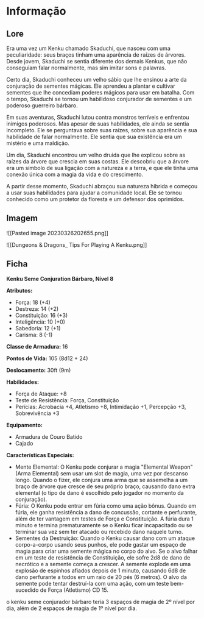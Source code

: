 # Informação

## Lore

Era uma vez um Kenku chamado Skaduchi, que nasceu com uma peculiaridade: seus braços tinham uma aparência de raízes de árvores. Desde jovem, Skaduchi se sentia diferente dos demais Kenkus, que não conseguiam falar normalmente, mas sim imitar sons e palavras.

Certo dia, Skaduchi conheceu um velho sábio que lhe ensinou a arte da conjuração de sementes mágicas. Ele aprendeu a plantar e cultivar sementes que lhe concediam poderes mágicos para usar em batalha. Com o tempo, Skaduchi se tornou um habilidoso conjurador de sementes e um poderoso guerreiro bárbaro.

Em suas aventuras, Skaduchi lutou contra monstros terríveis e enfrentou inimigos poderosos. Mas apesar de suas habilidades, ele ainda se sentia incompleto. Ele se perguntava sobre suas raízes, sobre sua aparência e sua habilidade de falar normalmente. Ele sentia que sua existência era um mistério e uma maldição.

Um dia, Skaduchi encontrou um velho druida que lhe explicou sobre as raízes da árvore que crescia em suas costas. Ele descobriu que a árvore era um símbolo de sua ligação com a natureza e a terra, e que ele tinha uma conexão única com a magia da vida e do crescimento.

A partir desse momento, Skaduchi abraçou sua natureza híbrida e começou a usar suas habilidades para ajudar a comunidade local. Ele se tornou conhecido como um protetor da floresta e um defensor dos oprimidos.

## Imagem

![[Pasted image 20230326202655.png]]

![[Dungeons & Dragons_ Tips For Playing A Kenku.png]]

## Ficha

**Kenku Seme Conjuration Bárbaro, Nível 8**

**Atributos:**

-   Força: 18 (+4)
-   Destreza: 14 (+2)
-   Constituição: 16 (+3)
-   Inteligência: 10 (+0)
-   Sabedoria: 12 (+1)
-   Carisma: 8 (-1)

**Classe de Armadura:** 16

**Pontos de Vida:** 105 (8d12 + 24)

**Deslocamento:** 30ft (9m)

**Habilidades:**

-   Força de Ataque: +8
-   Teste de Resistência: Força, Constituição
-   Perícias: Acrobacia +4, Atletismo +8, Intimidação +1, Percepção +3, Sobrevivência +3

**Equipamento:**

-   Armadura de Couro Batido
-   Cajado

**Características Especiais:**

-   Mente Elemental: O Kenku pode conjurar a magia "Elemental Weapon" (Arma Elemental) sem usar um slot de magia, uma vez por descanso longo. Quando o fizer, ele conjura uma arma que se assemelha a um braço de árvore que cresce de seu próprio braço, causando dano extra elemental (o tipo de dano é escolhido pelo jogador no momento da conjuração).
-   Fúria: O Kenku pode entrar em fúria como uma ação bônus. Quando em fúria, ele ganha resistência a dano de concussão, cortante e perfurante, além de ter vantagem em testes de Força e Constituição. A fúria dura 1 minuto e termina prematuramente se o Kenku ficar incapacitado ou se terminar sua vez sem ter atacado ou recebido dano naquele turno.
-   Sementes da Destruição: Quando o Kenku causar dano com um ataque corpo-a-corpo usando seus punhos, ele pode gastar um espaço de magia para criar uma semente mágica no corpo do alvo. Se o alvo falhar em um teste de resistência de Constituição, ele sofre 2d8 de dano de necrótico e a semente começa a crescer. A semente explode em uma explosão de espinhos afiados depois de 1 minuto, causando 6d8 de dano perfurante a todos em um raio de 20 pés (6 metros). O alvo da semente pode tentar destruí-la com uma ação, com um teste bem-sucedido de Força (Atletismo) CD 15.

o kenku seme conjurador bárbaro teria 3 espaços de magia de 2º nível por dia, além de 2 espaços de magia de 1º nível por dia.